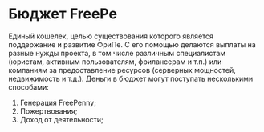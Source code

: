 # Бюджет FreePe

Единый кошелек, целью существования которого является поддержание и развитие ФриПе. С его помощью делаются выплаты на разные нужды проекта, в том числе различным специалистам (юристам, активным пользователям, фрилансерам и т.п.) или компаниям за предоставление ресурсов (серверных мощностей, недвижимость и т.д.). Деньги в бюджет могут поступать несколькими способами:

1. Генерация FreePenny;
2. Пожертвования;
3. Доход от деятельности;

